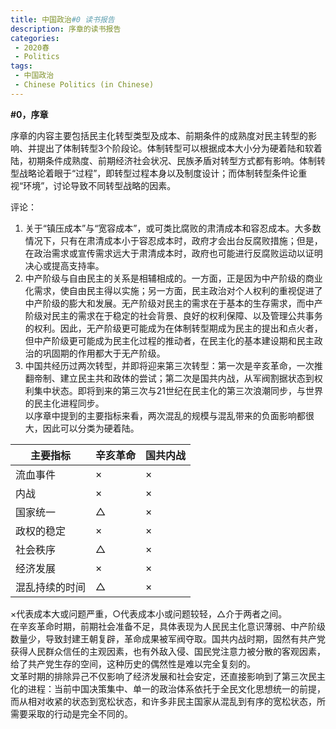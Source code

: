 ```yaml
---
title: 中国政治#0 读书报告
description: 序章的读书报告
categories: 
 - 2020春
 - Politics
tags: 
 - 中国政治
 - Chinese Politics (in Chinese)
---
```

**#0，序章**    

  
序章的内容主要包括民主化转型类型及成本、前期条件的成熟度对民主转型的影响、并提出了体制转型3个阶段论。体制转型可以根据成本大小分为硬着陆和软着陆，初期条件成熟度、前期经济社会状况、民族矛盾对转型方式都有影响。体制转型战略论着眼于“过程”，即转型过程本身以及制度设计；而体制转型条件论重视“环境”，讨论导致不同转型战略的因素。    
 
评论：  
1. 关于“镇压成本”与“宽容成本”，或可类比腐败的肃清成本和容忍成本。大多数情况下，只有在肃清成本小于容忍成本时，政府才会出台反腐败措施；但是，在政治需求或宣传需求远大于肃清成本时，政府也可能进行反腐败运动以证明决心或提高支持率。  
2. 中产阶级与自由民主的关系是相辅相成的。一方面，正是因为中产阶级的商业化需求，使自由民主得以实施；另一方面，民主政治对个人权利的重视促进了中产阶级的膨大和发展。无产阶级对民主的需求在于基本的生存需求，而中产阶级对民主的需求在于稳定的社会背景、良好的权利保障、以及管理公共事务的权利。因此，无产阶级更可能成为在体制转型期成为民主的提出和点火者，但中产阶级更可能成为民主化过程的推动者，在民主化的基本建设期和民主政治的巩固期的作用都大于无产阶级。  
3. 中国共经历过两次转型，并即将迎来第三次转型：第一次是辛亥革命，一次推翻帝制、建立民主共和政体的尝试；第二次是国共内战，从军阀割据状态到权利集中状态。即将到来的第三次与21世纪在民主化的第三次浪潮同步，与世界的民主化进程同步。  
以序章中提到的主要指标来看，两次混乱的规模与混乱带来的负面影响都很大，因此可以分类为硬着陆。  

主要指标 | 辛亥革命 | 国共内战
------ | ------- | -------
流血事件 | × | ×
内战 | × | ×
国家统一 | △ | ×
政权的稳定 | × | ×
社会秩序 | △ | ×
经济发展 | × | ×
混乱持续的时间 | △ | ×

×代表成本大或问题严重，○代表成本小或问题较轻，△介于两者之间。  
在辛亥革命时期，前期社会准备不足，具体表现为人民民主化意识薄弱、中产阶级数量少，导致封建王朝复辟，革命成果被军阀夺取。国共内战时期，固然有共产党获得人民群众信任的主观因素，也有外敌入侵、国民党注意力被分散的客观因素，给了共产党生存的空间，这种历史的偶然性是难以完全复刻的。  
文革时期的排除异己不仅影响了经济发展和社会安定，还直接影响到了第三次民主化的进程：当前中国决策集中、单一的政治体系依托于全民文化思想统一的前提，而从相对收紧的状态到宽松状态，和许多非民主国家从混乱到有序的宽松状态，所需要采取的行动是完全不同的。  
 
